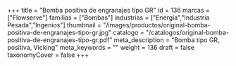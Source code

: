 +++
title = "Bomba positiva de engranajes tipo GR"
id = 136
marcas = ["Flowserve"]
familias = ["Bombas"]
industrias = ["Energía","Industria Pesada","Ingenios"]
thumbnail = "/images/productos/original-bomba-positiva-de-engranajes-tipo-gr.jpg"
catalogo = "/catalogos/original-bomba-positiva-de-engranajes-tipo-gr.pdf"
meta_description = "Bomba tipo GR, positiva, Vicking"
meta_keywords = ""
weight = 136
draft = false
taxonomyCover = false
+++
